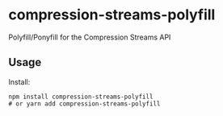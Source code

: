 # compression-streams-polyfill
Polyfill/Ponyfill for the Compression Streams API

## Usage

Install:
```
npm install compression-streams-polyfill
# or yarn add compression-streams-polyfill
```


